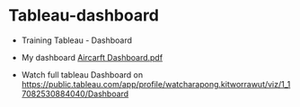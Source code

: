 # Tableau-dashboard

- Training Tableau - Dashboard
- My dashboard
[Aircarft Dashboard.pdf](https://github.com/kwatcharapong2543/Tableau-dashboard/files/14322242/Aircarft.Dashboard.pdf)





  
- Watch full tableau Dashboard on  https://public.tableau.com/app/profile/watcharapong.kitworrawut/viz/1_17082530884040/Dashboard
